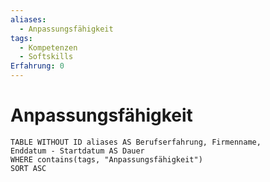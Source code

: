 ```yaml
---
aliases:
  - Anpassungsfähigkeit
tags:
  - Kompetenzen
  - Softskills
Erfahrung: 0
---
```


# Anpassungsfähigkeit

```dataview
TABLE WITHOUT ID aliases AS Berufserfahrung, Firmenname,
Enddatum - Startdatum AS Dauer
WHERE contains(tags, "Anpassungsfähigkeit")
SORT ASC
```